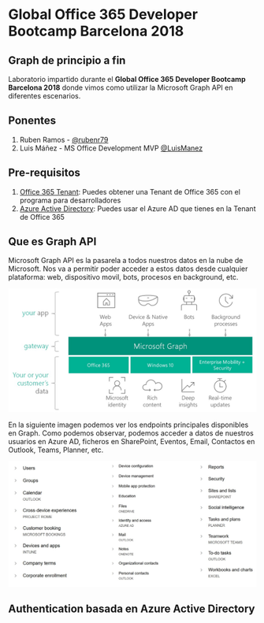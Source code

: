 # Global Office 365 Developer Bootcamp Barcelona 2018

## Graph de principio a fin

Laboratorio impartido durante el __Global Office 365 Developer Bootcamp Barcelona 2018__ donde vimos como utilizar la Microsoft Graph API en diferentes escenarios.

## Ponentes
1. Ruben Ramos - [@rubenr79](https://twitter.com/rubenr79)
2. Luis Máñez - MS Office Development MVP [@LuisManez](https://twitter.com/luismanez)

## Pre-requisitos

1. [Office 365 Tenant](https://docs.microsoft.com/en-us/office/developer-program/office-365-developer-program): Puedes obtener una Tenant de Office 365 con el programa para desarrolladores
2. [Azure Active Directory](https://docs.microsoft.com/en-us/office365/securitycompliance/use-your-free-azure-ad-subscription-in-office-365): Puedes usar el Azure AD que tienes en la Tenant de Office 365

## Que es Graph API

Microsoft Graph API es la pasarela a todos nuestros datos en la nube de Microsoft. Nos va a permitir poder acceder a estos datos desde cualquier plataforma: web, dispositivo movil, bots, procesos en background, etc.

![graph-intro](./Assets/graph_intro.jpg)

En la siguiente imagen podemos ver los endpoints principales disponibles en Graph. Como podemos observar, podemos acceder a datos de nuestros usuarios en Azure AD, ficheros en SharePoint, Eventos, Email, Contactos en Outlook, Teams, Planner, etc.

![graph-endpoints](./Assets/graph-endpoints.JPG)

## Authentication basada en Azure Active Directory


